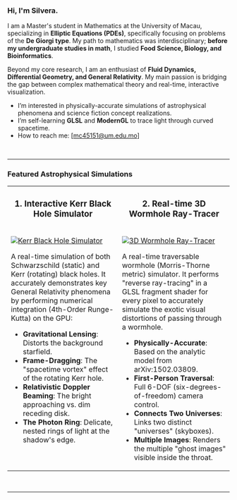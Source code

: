 ### Hi, I'm Silvera.

I am a Master's student in Mathematics at the University of Macau, specializing in **Elliptic Equations (PDEs)**, specifically focusing on problems of the **De Giorgi type**. My path to mathematics was interdisciplinary; **before my undergraduate studies in math**, I studied **Food Science, Biology, and Bioinformatics**.

Beyond my core research, I am an enthusiast of **Fluid Dynamics, Differential Geometry, and General Relativity**. My main passion is bridging the gap between complex mathematical theory and real-time, interactive visualization.

-  I’m interested in physically-accurate simulations of astrophysical phenomena and science fiction concept realizations.
-  I’m self-learning **GLSL** and **ModernGL** to trace light through curved spacetime.
-  How to reach me: [mc45151@um.edu.mo]

<br />

---

### Featured Astrophysical Simulations

<table>
  <tr>
    <td width="50%" valign="top">
      <h3 align="center">1. Interactive Kerr Black Hole Simulator</h3>
      <br />
      <a href="https://github.com/Silvera0218/BlackHole-Simulation">
        <img src="https://raw.githubusercontent.com/Silvera0218/BlackHole-Simulation/main/gif/blackhole_recording0.gif" alt="Kerr Black Hole Simulator" />
      </a>
      <br />
      <p>
        A real-time simulation of both Schwarzschild (static) and Kerr (rotating) black holes. It accurately demonstrates key General Relativity phenomena by performing numerical integration (4th-Order Runge-Kutta) on the GPU:
      </p>
      <ul>
        <li><b>Gravitational Lensing</b>: Distorts the background starfield.</li>
        <li><b>Frame-Dragging</b>: The "spacetime vortex" effect of the rotating Kerr hole.</li>
        <li><b>Relativistic Doppler Beaming</b>: The bright approaching vs. dim receding disk.</li>
        <li><b>The Photon Ring</b>: Delicate, nested rings of light at the shadow's edge.</li>
      </ul>
    </td>
    <td width="50%" valign="top">
      <h3 align="center">2. Real-time 3D Wormhole Ray-Tracer</h3>
      <br />
      <a href="https://github.com/Silvera0218/Real-time-3D-Wormhole-from-Visualizing-Interstellar-s-Wormhole-">
        <img src="https://raw.githubusercontent.com/Silvera0218/Real-time-3D-Wormhole-from-Visualizing-Interstellar-s-Wormhole-/main/gif_wh.gif" alt="3D Wormhole Ray-Tracer" />
      </a>
      <br />
      <p>
        A real-time traversable wormhole (Morris-Thorne metric) simulator. It performs "reverse ray-tracing" in a GLSL fragment shader for every pixel to accurately simulate the exotic visual distortions of passing through a wormhole.
      </p>
      <ul>
        <li><b>Physically-Accurate</b>: Based on the analytic model from arXiv:1502.03809.</li>
        <li><b>First-Person Traversal</b>: Full 6-DOF (six-degrees-of-freedom) camera control.</li>
        <li><b>Connects Two Universes</b>: Links two distinct "universes" (skyboxes).</li>
        <li><b>Multiple Images</b>: Renders the multiple "ghost images" visible inside the throat.</li>
      </ul>
    </td>
  </tr>
</table>

<br />

---
